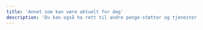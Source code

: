 ```yaml
---
title: 'Annet som kan være aktuelt for deg'
description: 'Du kan også ha rett til andre penge-støtter og tjenester fra NAV.'
---
```


